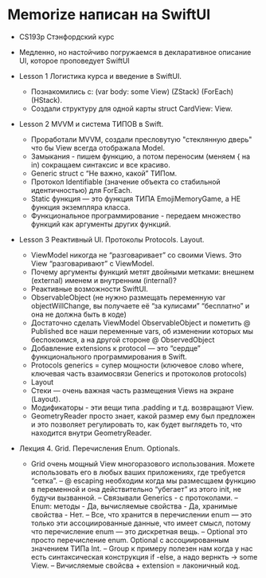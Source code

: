 # Memorize написан на SwiftUI
 - CS193p Стэнфордский курс
 - Медленно, но настойчиво погружаемся в декларативное описание UI, которое проповедует SwiftUI

- Lesson 1 Логистика курса и введение в SwiftUI.
    - Познакомились c: (var body: some View) (ZStack) (ForEach) (HStack).
    - Создали структуру для одной карты struct CardView: View.

- Lesson 2 MVVM и система ТИПОВ в Swift.
    - Проработали MVVM, создали пресловутую "стеклянную дверь" что бы View всегда отображала Model.
    - Замыкания - пишем функцию, а потом переносим (меняем { на in) сокращаем синтаксис и все красиво.
    - Generic struct с “Не важно, какой” ТИПом.
    - Протокол Identifiable (значение объекта со стабильной идентичностью) для ForEach.
    - Static функция — это функция ТИПА EmojiMemoryGame, а НЕ функция экземпляра класса.
    - Функциональное программирование - передаем множество функций как аргументы других функций.

- Lesson 3 Реактивный UI. Протоколы Protocols.  Layout.
    - ViewModel никогда не “разговаривает” со своими Views. Это View “разговаривают” с ViewModel.
    - Почему аргументы функций метят двойными метками: внешнем (external) именем и внутренним (internal)?
    - Реактивные возможности SwiftUI.
    - ObservableObject (не нужно размещать переменную var objectWillChange, вы получаете её  “за кулисами” “бесплатно” и она не должна быть в коде)
    - Достаточно сделать ViewModel ObservableObject и пометить @ Published все наши переменные vars, об изменении которых мы беспокоимся, а на другой стороне @ ObservedObject
    - Добавление extensions к protocol — это “сердце” функционального программирования в Swift.
    - Protocols generics = супер мощности (ключевое слово where, ключевая часть взаимосвязи Generics и протоколов protocols)
    - Layout
    - Стеки — очень важная часть размещения Views на экране (Layout).
    - Модификаторы - эти вещи типа .padding и т.д. возвращают View.
    - GeometryReader просто знает, какой размер ему был предложен и это позволяет регулировать то, как будет выглядеть то, что находится внутри GeometryReader.
- Лекция 4.  Grid. Перечисления Enum. Optionals.
	- Grid очень мощный View многоразового использования. Можете использовать его в любых ваших приложениях, где требуется “сетка”.
	– @ escaping необходим когда мы размесщаем функцию в переменной и она действительно “убегает” из этого init, не будучи вызванной.
	– Связывали Generics - с протоколами.
	– Enum: методы - Да, вычисляемые свойства - Да, хранимые свойства - Нет.
	– Все, что хранится в перечислении enum — это только эти ассоциированные данные, что имеет смысл, потому что перечисление enum — это дискретная вещь. 
	– Optional это просто перечисление enum.  Optional<Int> с ассоциированным значением ТИПа Int. 
	– Group к примеру полезен нам когда у нас есть синтаксическая конструкция if -else, а надо вернкть -> some View.
	– Вичисляемые свойсва + extension = лаконичный код.